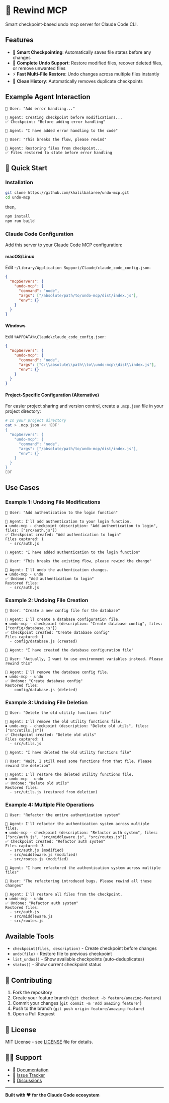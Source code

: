 # 🔄 Rewind MCP

Smart checkpoint-based undo mcp server for Claude Code CLI.

## Features

- 🎯 **Smart Checkpointing**: Automatically saves file states before any changes
- 🔄 **Complete Undo Support**: Restore modified files, recover deleted files, or remove unwanted files  
- ⚡ **Fast Multi-File Restore**: Undo changes across multiple files instantly
- 🧹 **Clean History**: Automatically removes duplicate checkpoints

## Example Agent Interaction

```
👤 User: "Add error handling..."

🤖 Agent: Creating checkpoint before modifications...
✅ Checkpoint: "Before adding error handling"

🤖 Agent: "I have added error handling to the code"

👤 User: "This breaks the flow, please rewind"

🤖 Agent: Restoring files from checkpoint...
✅ Files restored to state before error handling
```

## 🚀 Quick Start

### Installation
```bash
git clone https://github.com/khalilbalaree/undo-mcp.git
cd undo-mcp
```
then,
```bash
npm install
npm run build
```

### Claude Code Configuration

Add this server to your Claude Code MCP configuration:

#### macOS/Linux
Edit `~/Library/Application Support/Claude/claude_code_config.json`:

```json
{
  "mcpServers": {
    "undo-mcp": {
      "command": "node",
      "args": ["/absolute/path/to/undo-mcp/dist/index.js"],
      "env": {}
    }
  }
}
```

#### Windows
Edit `%APPDATA%\Claude\claude_code_config.json`:

```json
{
  "mcpServers": {
    "undo-mcp": {
      "command": "node",
      "args": ["C:\\absolute\\path\\to\\undo-mcp\\dist\\index.js"],
      "env": {}
    }
  }
}
```

#### Project-Specific Configuration (Alternative)

For easier project sharing and version control, create a `.mcp.json` file in your project directory:

```bash
# In your project directory
cat > .mcp.json << 'EOF'
{
  "mcpServers": {
    "undo-mcp": {
      "command": "node",
      "args": ["/absolute/path/to/undo-mcp/dist/index.js"],
      "env": {}
    }
  }
}
EOF
```


## Use Cases

### Example 1: Undoing File Modifications
```
👤 User: "Add authentication to the login function"

🤖 Agent: I'll add authentication to your login function.
⏺ undo-mcp - checkpoint (description: "Add authentication to login", files: ["src/auth.js"])
✅ Checkpoint created: "Add authentication to login"
Files captured: 1
  - src/auth.js

🤖 Agent: "I have added authentication to the login function"

👤 User: "This breaks the existing flow, please rewind the change"

🤖 Agent: I'll undo the authentication changes.
⏺ undo-mcp - undo
✅ Undone: "Add authentication to login" 
Restored files:
  - src/auth.js
```

### Example 2: Undoing File Creation
```
👤 User: "Create a new config file for the database"

🤖 Agent: I'll create a database configuration file.
⏺ undo-mcp - checkpoint (description: "Create database config", files: ["config/database.js"])
✅ Checkpoint created: "Create database config"
Files captured: 1
  - config/database.js (created)

🤖 Agent: "I have created the database configuration file"

👤 User: "Actually, I want to use environment variables instead. Please rewind this"

🤖 Agent: I'll remove the database config file.
⏺ undo-mcp - undo
✅ Undone: "Create database config"
Restored files:
  - config/database.js (deleted)
```

### Example 3: Undoing File Deletion
```
👤 User: "Delete the old utility functions file"

🤖 Agent: I'll remove the old utility functions file.
⏺ undo-mcp - checkpoint (description: "Delete old utils", files: ["src/utils.js"])
✅ Checkpoint created: "Delete old utils"
Files captured: 1
  - src/utils.js

🤖 Agent: "I have deleted the old utility functions file"

👤 User: "Wait, I still need some functions from that file. Please rewind the deletion"

🤖 Agent: I'll restore the deleted utility functions file.
⏺ undo-mcp - undo
✅ Undone: "Delete old utils"
Restored files:
  - src/utils.js (restored from deletion)
```

### Example 4: Multiple File Operations
```
👤 User: "Refactor the entire authentication system"

🤖 Agent: I'll refactor the authentication system across multiple files.
⏺ undo-mcp - checkpoint (description: "Refactor auth system", files: ["src/auth.js", "src/middleware.js", "src/routes.js"])
✅ Checkpoint created: "Refactor auth system"
Files captured: 3
  - src/auth.js (modified)
  - src/middleware.js (modified)  
  - src/routes.js (modified)

🤖 Agent: "I have refactored the authentication system across multiple files"

👤 User: "The refactoring introduced bugs. Please rewind all these changes"

🤖 Agent: I'll restore all files from the checkpoint.
⏺ undo-mcp - undo
✅ Undone: "Refactor auth system"
Restored files:
  - src/auth.js
  - src/middleware.js
  - src/routes.js
```


## Available Tools

- `checkpoint(files, description)` - Create checkpoint before changes
- `undo(file)` - Restore file to previous checkpoint  
- `list_undos()` - Show available checkpoints (auto-deduplicates)
- `status()` - Show current checkpoint status


## 🤝 Contributing

1. Fork the repository
2. Create your feature branch (`git checkout -b feature/amazing-feature`)
3. Commit your changes (`git commit -m 'Add amazing feature'`)
4. Push to the branch (`git push origin feature/amazing-feature`)
5. Open a Pull Request

## 📄 License

MIT License - see [LICENSE](LICENSE) file for details.

## 🙋‍♂️ Support

- 📖 [Documentation](https://github.com/khalilbalaree/undo-mcp/wiki)
- 🐛 [Issue Tracker](https://github.com/khalilbalaree/undo-mcp/issues)
- 💬 [Discussions](https://github.com/khalilbalaree/undo-mcp/discussions)

---

**Built with ❤️ for the Claude Code ecosystem**
